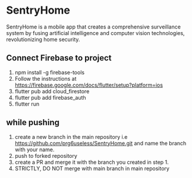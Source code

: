 # SentryHome

SentryHome is a mobile app that creates a comprehensive surveillance system by fusing artificial intelligence and computer vision technologies, revolutionizing home security.

## Connect Firebase to project

1. npm install -g firebase-tools
2. Follow the instructions at https://firebase.google.com/docs/flutter/setup?platform=ios
3. flutter pub add cloud_firestore
4. flutter pub add firebase_auth
5. flutter run

## while pushing

1. create a new branch in the main repository i.e https://github.com/prg6useless/SentryHome.git and name the branch with your name.
2. push to forked repository
3. create a PR and merge it with the branch you created in step 1.
4. STRICTLY, DO NOT merge with main branch in main repository
